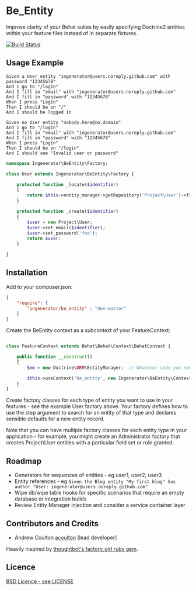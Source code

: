 Be_Entity
=========

Improve clarity of your Behat suites by easily specifying Doctrine2 entities within your feature files instead of in
separate fixtures.

[![Build Status](https://secure.travis-ci.org/ingenerator/be_entity.png?branch=master)](http://travis-ci.org/ingenerator/be_entity)

Usage Example
-------------

```gherkin
Given a User entity "ingenerator@users.noreply.github.com" with password "12345678"
And I go to "/login"
And I fill in "email" with "ingenerator@users.noreply.github.com"
And I fill in "password" with "12345678"
When I press "Login"
Then I should be on "/"
And I should be logged in

Given no User entity "nobody.here@no.domain"
And I go to "/login"
And I fill in "email" with "ingenerator@users.noreply.github.com"
And I fill in "password" with "12345678"
When I press "Login"
Then I should be on "/login"
And I should see "Invalid user or password"
```

```php
namespace Ingenerator\BeEntity\Factory;

class User extends Ingenerator\BeEntity\Factory {

	protected function _locate($identifier)
	{
		return $this->entity_manager->getRepository('Project\User')->findOneBy(array('email' => $identifier));
	}

	protected function _create($identifier)
	{
		$user = new Project\User;
		$user->set_email($identifier);
		$user->set_password('foo');
		return $user;
	}

}
```

Installation
------------

Add to your composer.json:

```json
{
	"require": {
		"ingenerator/be_entity" : "dev-master"
	}
}
```

Create the BeEntity context as a subcontext of your FeatureContext:

```php

class FeatureContext extends Behat\Behat\Context\BehatContext {

	public function __construct()
	{
		$em = new Doctrine\ORM\EntityManager;  // Whatever code you need to get an EntityManager instance in your app

		$this->useContext('be_entity', new Ingenerator\BeEntity\Context\BeEntityContext($em));
	}
}
```

Create factory classes for each type of entity you want to use in your features - see the example User factory above.
Your factory defines how to use the step argument to search for an entity of that type and declares sensible defaults
for a new entity record.

Note that you can have multiple factory classes for each entity type in your application - for example, you might create
an Administrator factory that creates Project\User entities with a particular field set or role granted.

Roadmap
-------

* Generators for sequences of entities - eg user1, user2, user3
* Entity references - eg `Given the Blog entity "My first blog" has author "User: ingenerator@users.noreply.github.com"`
* Wipe db/wipe table hooks for specific scenarios that require an empty database or integration builds
* Review Entity Manager injection and consider a service container layer

Contributors and Credits
------------------------

* Andrew Coulton [acoulton](http://github.com/acoulton) [lead developer]

Heavily inspired by [thoughtbot's factory_girl ruby gem](https://github.com/thoughtbot/factory_girl).

Licence
-------
[BSD Licence - see LICENSE](LICENSE)